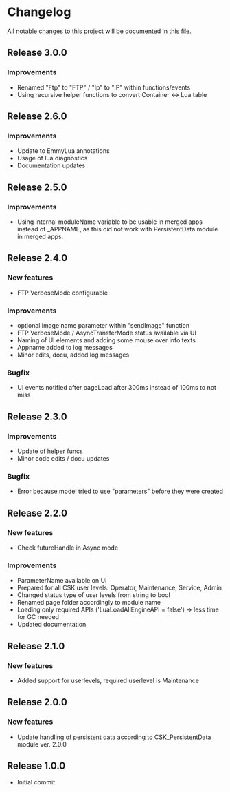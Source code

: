 # Changelog
All notable changes to this project will be documented in this file.

## Release 3.0.0

### Improvements
- Renamed "Ftp" to "FTP" / "Ip" to "IP" within functions/events
- Using recursive helper functions to convert Container <-> Lua table

## Release 2.6.0

### Improvements
- Update to EmmyLua annotations
- Usage of lua diagnostics
- Documentation updates

## Release 2.5.0

### Improvements
- Using internal moduleName variable to be usable in merged apps instead of _APPNAME, as this did not work with PersistentData module in merged apps.

## Release 2.4.0

### New features
- FTP VerboseMode configurable

### Improvements
- optional image name parameter within "sendImage" function
- FTP VerboseMode / AsyncTransferMode status available via UI
- Naming of UI elements and adding some mouse over info texts
- Appname added to log messages
- Minor edits, docu, added log messages

### Bugfix
- UI events notified after pageLoad after 300ms instead of 100ms to not miss

## Release 2.3.0

### Improvements
- Update of helper funcs
- Minor code edits / docu updates

### Bugfix
- Error because model tried to use "parameters" before they were created

## Release 2.2.0

### New features
- Check futureHandle in Async mode

### Improvements
- ParameterName available on UI
- Prepared for all CSK user levels: Operator, Maintenance, Service, Admin
- Changed status type of user levels from string to bool
- Renamed page folder accordingly to module name
- Loading only required APIs ('LuaLoadAllEngineAPI = false') -> less time for GC needed
- Updated documentation

## Release 2.1.0

### New features
- Added support for userlevels, required userlevel is Maintenance

## Release 2.0.0

### New features
- Update handling of persistent data according to CSK_PersistentData module ver. 2.0.0

## Release 1.0.0
- Initial commit